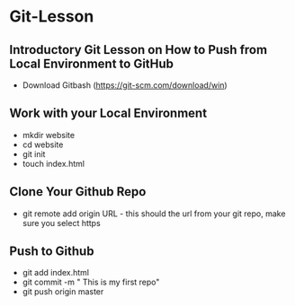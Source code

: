 # Git-Lesson
## Introductory Git Lesson on How to Push from Local Environment to GitHub  
- Download Gitbash (https://git-scm.com/download/win)  
## Work with your Local Environment  
- mkdir website  
- cd website  
- git init  
- touch index.html  
## Clone Your Github Repo  
- git remote add origin URL - this should the url from your git repo, make sure you select https  
## Push to Github  
- git add index.html  
- git commit -m " This is my first repo"  
- git push origin master  
